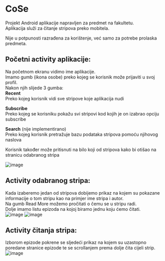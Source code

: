 # CoSe

Projekt Android aplikacije napravljen za predmet na fakultetu.  
Aplikacija služi za čitanje stripova preko mobitela.  

Nije u potpunosti razrađena za korištenje, već samo za potrebe prolaska predmeta.  


## Početni activity aplikacije:  
Na početnom ekranu vidimo ime aplikacije.  
Imamo gumb (ikona osobe) preko kojeg se korisnik može prijaviti u svoj profil.  
Nakon njih slijede 3 gumba:  
**Recent**  
Preko kojeg korisnik vidi sve stripove koje aplikacija nudi  
  
**Subscribe**  
Preko kojeg se korisniku pokažu svi stripovi kod kojih je on izabrao opciju subscribe  
  
**Search** (nije implementirano)  
Preko kojeg korisnik pretražuje bazu podataka stripova pomoću njihovog naslova  
  
Korisnik također može pritisnuti na bilo koji od stripova kako bi otišao na stranicu odabranog stripa  

![image](https://user-images.githubusercontent.com/56473997/156173590-6a7ae060-bbc5-4c2d-8721-957d6579a15e.png)  
  
## Activity odabranog stripa: 
Kada izaberemo jedan od stripova dobijemo prikaz na kojem su pokazane informacije o tom stripu kao na primjer ime stripa i autor.  
Na gumb Read More možemo pročitati o čemu se u stripu radi.  
Dolje imamo listu epizoda na kojoj biramo jednu koju ćemo čitati.  
![image](https://user-images.githubusercontent.com/56473997/156183344-c987338a-ed6d-42f3-9319-997f03bc0ea2.png)
![image](https://user-images.githubusercontent.com/56473997/156183776-cfc0add8-eac5-413f-9b9d-0e4a073e7a86.png)  

## Activity čitanja stripa:  
Izborom epizode pokrene se sljedeći prikaz na kojem su uzastopno poredane stranice epizode te se scrollanjem prema dolje čita cijeli strip.  
![image](https://user-images.githubusercontent.com/56473997/156184382-84e47d92-6e61-47dc-894e-401f4a11f9dd.png)

